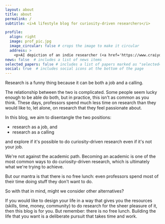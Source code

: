 ```yaml
---
layout: about
title: about
permalink: /
subtitle: <i>A lifestyle blog for curiosity-driven researchers</i>

profile:
  align: right
  image: prof_pic.jpg
  image_circular: false # crops the image to make it circular
  address: >
    <p>AI depiction of an indie researcher (<a href='https://www.craiyon.com'>craiyon.com</a>)</p>
news: false  # includes a list of news items
selected_papers: false # includes a list of papers marked as "selected={true}"
social: true  # includes social icons at the bottom of the page
---
```


Research is a funny thing because it can be both a job and a calling.

The relationship between the two is complicated. Some people seem lucky enough to be able do both, but in practice, this isn't as common as you think. These days, professors spend much less time on research than they would like to, let alone, on research that they feel passionate about.

In this blog, we aim to disentangle the two positions:
<ul>
  <li>research as a job, and </li>
  <li>research as a calling</li>
</ul>
and explore if it's possible to do curiosity-driven research even if it's not your job.

We're not against the academic path. Becoming an academic is one of the most common ways to do curiosity-driven research, which is ultimately what we're trying to achieve.

But our mantra is that there is no free lunch: even professors spend most of their time doing stuff they don't want to do.

So with that in mind, might we consider other alternatives?

If you would like to design your life in a way that gives you the resources (skills, time, money, community) to do research for the sheer pleasure of it, then this blog is for you. But remember: there is no free lunch. Building the life that you want is a deliberate pursuit that takes time and work.    
